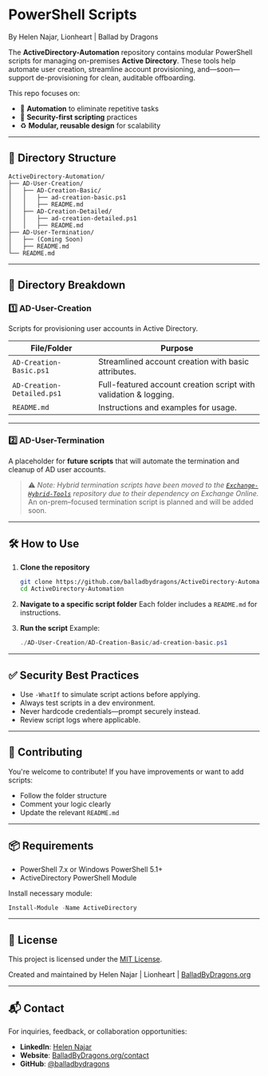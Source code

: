 # PowerShell Scripts
By Helen Najar, Lionheart | Ballad by Dragons

The **ActiveDirectory-Automation** repository contains modular PowerShell scripts for managing on-premises **Active Directory**. These tools help automate user creation, streamline account provisioning, and—soon—support de-provisioning for clean, auditable offboarding.

This repo focuses on:

* 🔄 **Automation** to eliminate repetitive tasks
* 🔐 **Security-first scripting** practices
* ♻️ **Modular, reusable design** for scalability

---

## 📁 Directory Structure

```
ActiveDirectory-Automation/
├── AD-User-Creation/
│   ├── AD-Creation-Basic/
│   │   ├── ad-creation-basic.ps1
│   │   ├── README.md
│   ├── AD-Creation-Detailed/
│   │   ├── ad-creation-detailed.ps1
│   │   ├── README.md
├── AD-User-Termination/
│   ├── (Coming Soon)
│   ├── README.md
└── README.md
```

---

## 🧭 Directory Breakdown

### **1️⃣ AD-User-Creation**

Scripts for provisioning user accounts in Active Directory.

| **File/Folder**            | **Purpose**                                                      |
| -------------------------- | ---------------------------------------------------------------- |
| `AD-Creation-Basic.ps1`    | Streamlined account creation with basic attributes.              |
| `AD-Creation-Detailed.ps1` | Full-featured account creation script with validation & logging. |
| `README.md`                | Instructions and examples for usage.                             |

---

### **2️⃣ AD-User-Termination**

A placeholder for **future scripts** that will automate the termination and cleanup of AD user accounts.

> ⚠️ *Note: Hybrid termination scripts have been moved to the [`Exchange-Hybrid-Tools`](https://github.com/balladbydragons/Exchange-Hybrid-Tools) repository due to their dependency on Exchange Online.*
> An on-prem–focused termination script is planned and will be added soon.

---

## 🛠️ How to Use

1. **Clone the repository**

   ```bash
   git clone https://github.com/balladbydragons/ActiveDirectory-Automation.git
   cd ActiveDirectory-Automation
   ```

2. **Navigate to a specific script folder**
   Each folder includes a `README.md` for instructions.

3. **Run the script**
   Example:

   ```powershell
   ./AD-User-Creation/AD-Creation-Basic/ad-creation-basic.ps1
   ```

---

## ✅ Security Best Practices

* Use `-WhatIf` to simulate script actions before applying.
* Always test scripts in a dev environment.
* Never hardcode credentials—prompt securely instead.
* Review script logs where applicable.

---

## 🧩 Contributing

You're welcome to contribute! If you have improvements or want to add scripts:

* Follow the folder structure
* Comment your logic clearly
* Update the relevant `README.md`

---

## 📦 Requirements

* PowerShell 7.x or Windows PowerShell 5.1+
* ActiveDirectory PowerShell Module

Install necessary module:

```powershell
Install-Module -Name ActiveDirectory
```

---

## 📜 License

This project is licensed under the [MIT License](https://github.com/balladbydragons/ActiveDirectory-Automation/blob/main/LICENSE.md).

Created and maintained by Helen Najar | Lionheart | [BalladByDragons.org](https://www.balladbydragons.org)

---

## 📬 Contact

For inquiries, feedback, or collaboration opportunities:

* **LinkedIn**: [Helen Najar](https://www.linkedin.com/in/helen-najar)
* **Website**: [BalladByDragons.org/contact](https://www.balladbydragons.org/contact)
* **GitHub**: [@balladbydragons](https://github.com/balladbydragons)